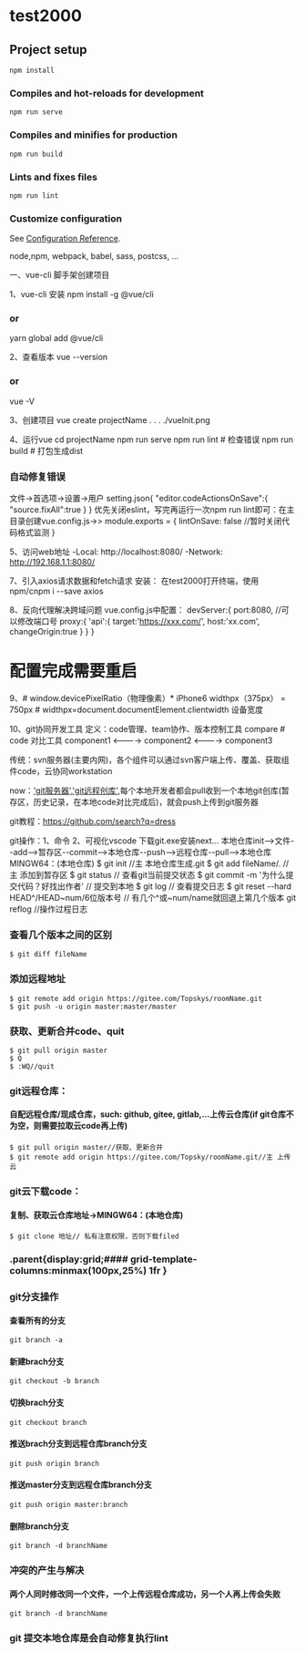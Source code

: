# test2000

## Project setup
```
npm install
```

### Compiles and hot-reloads for development
```
npm run serve
```

### Compiles and minifies for production
```
npm run build
```

### Lints and fixes files
```
npm run lint
```

### Customize configuration
See [Configuration Reference](https://cli.vuejs.org/config/).




node,npm,
webpack,
babel,
sass,
postcss,
...

一、vue-cli 脚手架创建项目

1、vue-cli 安装
npm install -g @vue/cli
### or
yarn global add @vue/cli

2、查看版本
vue --version
### or
vue -V

3、创建项目
vue create projectName
.
.
.
./vueInit.png

4、运行vue
cd projectName
npm run serve
npm run lint # 检查错误
npm run build # 打包生成dist
### 自动修复错误
文件->首选项->设置->用户
setting.json{
    "editor.codeActionsOnSave":{
        "source.fixAll":true
    }
}
优先关闭eslint，写完再运行一次npm run lint即可：在主目录创建vue.config.js->>
module.exports = {
    lintOnSave: false //暂时关闭代码格式监测
}

5、访问web地址
-Local: http://localhost:8080/
-Network: http://192.168.1.1:8080/ 


7、引入axios请求数据和fetch请求
安装：
    在test2000打开终端，使用npm/cnpm i --save axios

8、反向代理解决跨域问题
vue.config.js中配置：
    devServer:{
        port:8080, //可以修改端口号
        proxy:{
            'api':{
                target:'https://xxx.com/',
                host:'xx.com',
                changeOrigin:true
            }
        }
    } 
# 配置完成需要重启

9、#  window.devicePixelRatio（物理像素）* iPhone6 widthpx（375px） = 750px # widthpx=document.documentElement.clientwidth 设备宽度

10、git协同开发工具
定义：code管理、team协作、版本控制工具
compare # code 对比工具
component1 <----> component2 <----> component3

传统：svn服务器(主要内网)，各个组件可以通过svn客户端上传、覆盖、获取组件code，云协同workstation

now：['git服务器','git远程创库'](功能：code对比，历史提交记录，......),每个本地开发者都会pull收到一个本地git创库(暂存区，历史记录，在本地code对比完成后)，就会push上传到git服务器

git教程：https://github.com/search?q=dress

git操作：1、命令 2、可视化vscode
下载git.exe安装next...
本地仓库init-->文件--add-->暂存区--commit-->本地仓库--push-->远程仓库--pull-->本地仓库
MINGW64：(本地仓库)
$ git init //主 本地仓库生成.git
$ git add fileName/. //主 添加到暂存区
$ git status // 查看git当前提交状态
$ git commit -m '为什么提交代码？好找出作者' // 提交到本地
$ git log // 查看提交日志
$ git reset --hard HEAD^/HEAD~num/6位版本号 // 有几个^或~num/name就回退上第几个版本
git reflog //操作过程日志



### 查看几个版本之间的区别
```
$ git diff fileName
```
### 添加远程地址
```
$ git remote add origin https://gitee.com/Topskys/roomName.git
$ git push -u origin master:master/master
``` 
### 获取、更新合并code、quit
```
$ git pull origin master
$ Q 
$ :WQ//quit

```

### git远程仓库：
#### 自配远程仓库/现成仓库，such: github, gitee, gitlab,...上传云仓库(if git仓库不为空，则需要拉取云code再上传)
```
$ git pull origin master//获取、更新合并
$ git remote add origin https://gitee.com/Topsky/roomName.git//主 上传云
```

### git云下载code：
#### 复制、获取云仓库地址->MINGW64：(本地仓库)
```
$ git clone 地址// 私有注意权限，否则下载filed
```

### .parent{display:grid;#### grid-template-columns:minmax(100px,25%) 1fr }

### git分支操作
#### 查看所有的分支
```
git branch -a
```
#### 新建brach分支
```
git checkout -b branch
```
#### 切换brach分支
```
git checkout branch
```
#### 推送brach分支到远程仓库branch分支
```
git push origin branch
```
#### 推送master分支到远程仓库branch分支
```
git push origin master:branch
```
#### 删除branch分支
```
git branch -d branchName
```
### 冲突的产生与解决
#### 两个人同时修改同一个文件，一个上传远程仓库成功，另一个人再上传会失败
```
git branch -d branchName
```



### git 提交本地仓库是会自动修复执行lint


